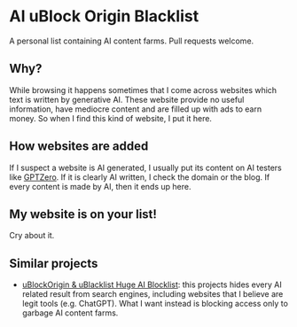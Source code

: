 # AI uBlock Origin Blacklist
A personal list containing AI content farms. Pull requests welcome.

## Why?
While browsing it happens sometimes that I come across websites which text is written by generative AI. These website provide no useful information, have mediocre content and are filled up with ads to earn money.
So when I find this kind of website, I put it here.

## How websites are added
If I suspect a website is AI generated, I usually put its content on AI testers like [GPTZero](https://gptzero.me/).
If it is clearly AI written, I check the domain or the blog. If every content is made by AI, then it ends up here.

## My website is on your list!
Cry about it.

## Similar projects
- [uBlockOrigin & uBlacklist Huge AI Blocklist](https://github.com/laylavish/uBlockOrigin-HUGE-AI-Blocklist): this projects hides every AI related result from search engines, including
  websites that I believe are legit tools (e.g. ChatGPT). What I want instead is blocking access only to garbage AI content farms.
